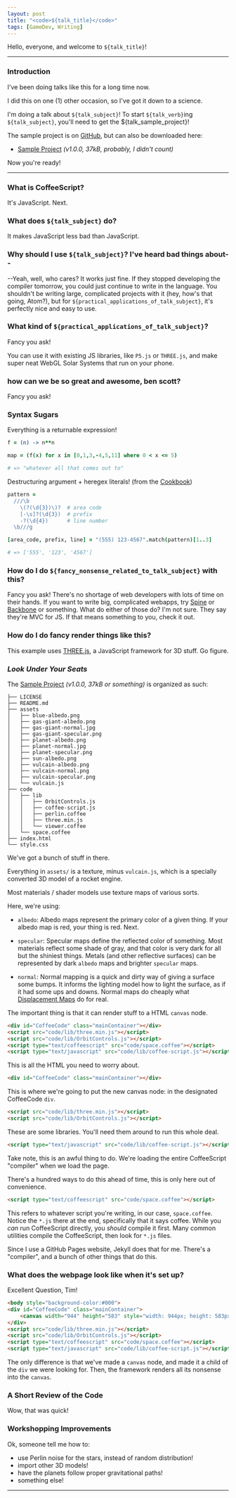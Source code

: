 ```yaml
---
layout: post
title: "<code>${talk_title}</code>"
tags: [GameDev, Writing]
---
```


Hello, everyone, and welcome to `${talk_title}`!

---

### Introduction ###

I've been doing talks like this for a long time now.

I did this on one (1) other occasion, so I've got it down to a science.

I'm doing a talk about `${talk_subject}`!
To start `${talk_verb}`ing `${talk_subject}`,
you'll need to get the ${talk_sample_project}!

The sample project is on [GitHub][], but can also be downloaded here:

- [Sample Project][] *(v1.0.0, 37kB, probably, I didn't count)*

Now you're ready!

---


### What is CoffeeScript? ###
It's JavaScript. Next.


### What does `${talk_subject}` do? ###
It makes JavaScript less bad than JavaScript.


### Why should I use `${talk_subject}`? I've heard bad things about-- ###
--Yeah, well, who cares? It works just fine.
If they stopped developing the compiler tomorrow,
you could just continue to write in the language.
You shouldn't be writing large, complicated projects with it
(hey, how's that going, Atom?),
but for `${practical_applications_of_talk_subject}`, it's perfectly nice and easy to use.

### What kind of `${practical_applications_of_talk_subject}`? ###
Fancy you ask!

You can use it with existing JS libraries, like `P5.js` or `THREE.js`,
and make super neat WebGL Solar Systems that run on your phone.

### how can we be so great and awesome, ben scott? ###
Fancy you ask!

### Syntax Sugars ###
Everything is a returnable expression!

~~~coffee
f = (n) -> n**n

map = (f(x) for x in [0,1,3,-4,5,11] where 0 < x <= 5)

# => "whatever all that comes out to"
~~~

Destructuring argument + heregex literals! (from the [Cookbook][])

~~~coffee
pattern =
  ///\b
    \(?(\d{3})\)?  # area code
    [-\s]?(\d{3})  # prefix
    -?(\d{4})      # line number
  \b///g

[area_code, prefix, line] = "(555) 123-4567".match(pattern)[1..3]

# => ['555', '123', '4567']
~~~

### How do I do `${fancy_nonsense_related_to_talk_subject}` with this? ###
Fancy you ask!
There's no shortage of web developers with lots of time on their hands.
If you want to write big, complicated webapps,
try [Spine][] or [Backbone][] or something.
What do either of those do? I'm not sure. They say they're MVC for JS.
If that means something to you, check it out.


### How do I do fancy render things like this? ###
This example uses [THREE.js][three], a JavaScript framework for 3D stuff.
Go figure.


### *Look Under Your Seats* ###

The [Sample Project][] *(v1.0.0, 37kB or something)* is organized as such:

~~~
├── LICENSE
├── README.md
├── assets
│   ├── blue-albedo.png
│   ├── gas-giant-albedo.png
│   ├── gas-giant-normal.jpg
│   ├── gas-giant-specular.png
│   ├── planet-albedo.png
│   ├── planet-normal.jpg
│   ├── planet-specular.png
│   ├── sun-albedo.png
│   ├── vulcain-albedo.png
│   ├── vulcain-normal.png
│   ├── vulcain-specular.png
│   └── vulcain.js
├── code
│   ├── lib
│   │   ├── OrbitControls.js
│   │   ├── coffee-script.js
│   │   ├── perlin.coffee
│   │   ├── three.min.js
│   │   └── viewer.coffee
│   └── space.coffee
├── index.html
└── style.css
~~~

We've got a bunch of stuff in there.

Everything in `assets/` is a texture, minus `vulcain.js`,
which is a specially converted 3D model of a rocket engine.

Most materials / shader models use texture maps of various sorts.

Here, we're using:

- `albedo`:
    Albedo maps represent the primary color of a given thing.
    If your albedo map is red, your thing is red. Next.

- `specular`:
    Specular maps define the reflected color of something.
    Most materials reflect some shade of gray,
    and that color is very dark for all but the shiniest things.
    Metals (and other reflective surfaces)
    can be represented by dark `albedo` maps and brighter `specular` maps.

- `normal`:
    Normal mapping is a quick and dirty way of giving a surface some bumps.
    It informs the lighting model how to light the surface,
    as if it had some ups and downs.
    Normal maps do cheaply what [Displacement Maps][disp] do for real.



The important thing is that it can render stuff to a HTML `canvas` node.

~~~html
<div id="CoffeeCode" class="mainContainer"></div>
<script src="code/lib/three.min.js"></script>
<script src="code/lib/OrbitControls.js"></script>
<script type="text/coffeescript" src="code/space.coffee"></script>
<script type="text/javascript" src="code/lib/coffee-script.js"></script>
~~~

This is all the HTML you need to worry about.


~~~html
<div id="CoffeeCode" class="mainContainer"></div>
~~~

This is where we're going to put the new canvas node:
in the designated CoffeeCode `div`.


~~~html
<script src="code/lib/three.min.js"></script>
<script src="code/lib/OrbitControls.js"></script>
~~~

These are some libraries. You'll need them around to run this whole deal.

~~~html
<script type="text/javascript" src="code/lib/coffee-script.js"></script>
~~~

Take note, this is an awful thing to do.
We're loading the entire CoffeeScript "compiler" when we load the page.

There's a hundred ways to do this ahead of time,
this is only here out of convenience.


~~~html
<script type="text/coffeescript" src="code/space.coffee"></script>
~~~

This refers to whatever script you're writing, in our case, `space.coffee`.
Notice the `*.js` there at the end, specifically that it says coffee.
While you *can* run CoffeeScript directly, you *should* compile it first.
Many common utilities compile the CoffeeScript, then look for `*.js` files.


Since I use a GitHub Pages website, Jekyll does that for me.
There's a "compiler", and a bunch of other things that do this.

### What does the webpage look like when it's set up? ###
Excellent Question, Tim!

~~~html
<body style="background-color:#000">
<div id="CoffeeCode" class="mainContainer">
    <canvas width="944" height="583" style="width: 944px; height: 583px;"></canvas>
</div>
<script src="code/lib/three.min.js"></script>
<script src="code/lib/OrbitControls.js"></script>
<script type="text/coffeescript" src="code/space.coffee"></script>
<script type="text/javascript" src="code/lib/coffee-script.js"></script>
~~~

The only difference is that we've made a `canvas` node,
and made it a child of the `div` we were looking for.
Then, the framework renders all its nonsense into the `canvas`.



### A Short Review of the Code ###
Wow, that was quick!


### Workshopping Improvements ###
Ok, someone tell me how to:

- use Perlin noise for the stars, instead of random distribution!
- import other 3D models!
- have the planets follow proper gravitational paths!
- something else!


---

[github]: <http://github.com/evan-erdos/webgl-solarsystem/>
[sample project]: <https://github.com/evan-erdos/webgl-solarsystem/archive/1.0.0.tar.gz>
[spine]: <http://spinejs.com/>
[backbone]: <http://backbonejs.org/>
[cookbook]: <https://coffeescript-cookbook.github.io/chapters/regular_expressions/heregexes/>
[disp]: <https://en.wikipedia.org/wiki/Displacement_mapping>
[three]: <http://threejs.org/>


